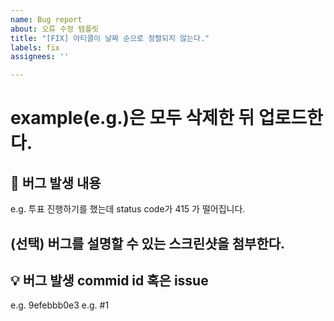 ```yaml
---
name: Bug report
about: 오류 수정 템플릿
title: "[FIX] 아티클이 날짜 순으로 정렬되지 않는다."
labels: fix
assignees: ''

---
```


# example(e.g.)은 모두 삭제한 뒤 업로드한다.

## 🐞 버그 발생 내용
e.g. 투표 진행하기를 했는데 status code가 415 가 떨어집니다.

## (선택) 버그를 설명할 수 있는 스크린샷을 첨부한다.


## 💡 버그 발생 commid id 혹은 issue 
e.g. 9efebbb0e3
e.g. #1
